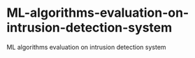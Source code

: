 # ML-algorithms-evaluation-on-intrusion-detection-system
ML algorithms evaluation on intrusion detection system
